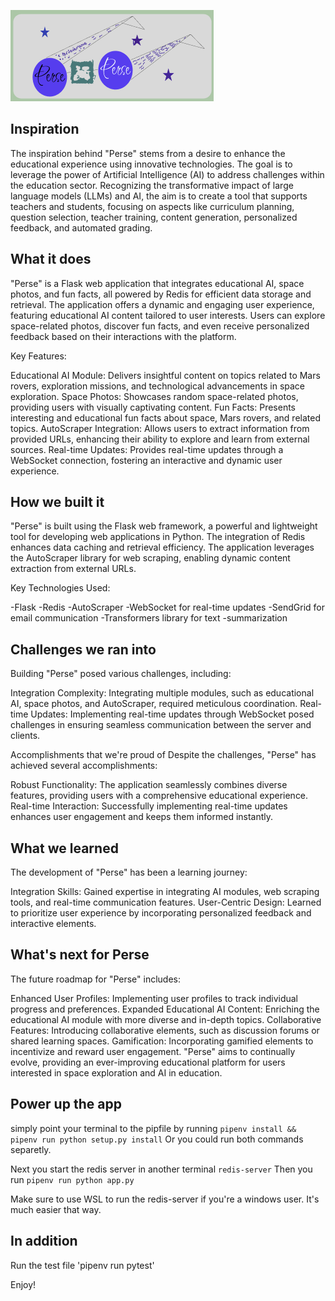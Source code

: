 
![Alt text](perse.png)
## Inspiration
The inspiration behind "Perse" stems from a desire to enhance the educational experience using innovative technologies. The goal is to leverage the power of Artificial Intelligence (AI) to address challenges within the education sector. Recognizing the transformative impact of large language models (LLMs) and AI, the aim is to create a tool that supports teachers and students, focusing on aspects like curriculum planning, question selection, teacher training, content generation, personalized feedback, and automated grading.

## What it does
"Perse" is a Flask web application that integrates educational AI, space photos, and fun facts, all powered by Redis for efficient data storage and retrieval. The application offers a dynamic and engaging user experience, featuring educational AI content tailored to user interests. Users can explore space-related photos, discover fun facts, and even receive personalized feedback based on their interactions with the platform.

Key Features:

Educational AI Module: Delivers insightful content on topics related to Mars rovers, exploration missions, and technological advancements in space exploration.
Space Photos: Showcases random space-related photos, providing users with visually captivating content.
Fun Facts: Presents interesting and educational fun facts about space, Mars rovers, and related topics.
AutoScraper Integration: Allows users to extract information from provided URLs, enhancing their ability to explore and learn from external sources.
Real-time Updates: Provides real-time updates through a WebSocket connection, fostering an interactive and dynamic user experience.
## How we built it
"Perse" is built using the Flask web framework, a powerful and lightweight tool for developing web applications in Python. The integration of Redis enhances data caching and retrieval efficiency. The application leverages the AutoScraper library for web scraping, enabling dynamic content extraction from external URLs.

Key Technologies Used:

-Flask
-Redis
-AutoScraper
-WebSocket for real-time updates
-SendGrid for email communication
-Transformers library for text -summarization

## Challenges we ran into
Building "Perse" posed various challenges, including:

Integration Complexity: Integrating multiple modules, such as educational AI, space photos, and AutoScraper, required meticulous coordination.
Real-time Updates: Implementing real-time updates through WebSocket posed challenges in ensuring seamless communication between the server and clients.

Accomplishments that we're proud of
Despite the challenges, "Perse" has achieved several accomplishments:

Robust Functionality: The application seamlessly combines diverse features, providing users with a comprehensive educational experience.
Real-time Interaction: Successfully implementing real-time updates enhances user engagement and keeps them informed instantly.

## What we learned
The development of "Perse" has been a learning journey:

Integration Skills: Gained expertise in integrating AI modules, web scraping tools, and real-time communication features.
User-Centric Design: Learned to prioritize user experience by incorporating personalized feedback and interactive elements.
## What's next for Perse
The future roadmap for "Perse" includes:

Enhanced User Profiles: Implementing user profiles to track individual progress and preferences.
Expanded Educational AI Content: Enriching the educational AI module with more diverse and in-depth topics.
Collaborative Features: Introducing collaborative elements, such as discussion forums or shared learning spaces.
Gamification: Incorporating gamified elements to incentivize and reward user engagement.
"Perse" aims to continually evolve, providing an ever-improving educational platform for users interested in space exploration and AI in education.

## Power up the app
simply point your terminal to the pipfile by running `pipenv install && pipenv run python setup.py install`
Or you could run both commands separetly.


Next you start the redis server in another terminal `redis-server`
Then you run `pipenv run python app.py`

Make sure to use WSL to run the redis-server if you're a windows user. It's much easier that way.

## In addition
Run the test file 'pipenv run pytest'

Enjoy!